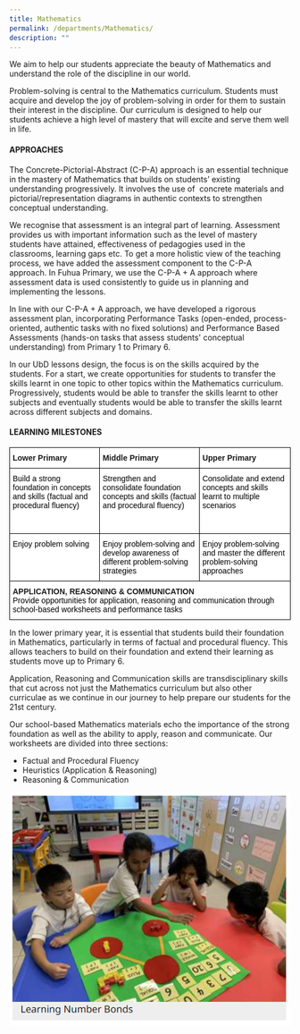 ```yaml
---
title: Mathematics
permalink: /departments/Mathematics/
description: ""
---
```

We aim to help our students appreciate the beauty of Mathematics and understand the role of the discipline in our world. 

  

Problem-solving is central to the Mathematics curriculum. Students must acquire and develop the joy of problem-solving in order for them to sustain their interest in the discipline. Our curriculum is designed to help our students achieve a high level of mastery that will excite and serve them well in life. 

  

#### **APPROACHES**


The Concrete-Pictorial-Abstract (C-P-A) approach is an essential technique in the mastery of Mathematics that builds on students’ existing understanding progressively. It involves the use of  concrete materials and pictorial/representation diagrams in authentic contexts to strengthen conceptual understanding.

  

We recognise that assessment is an integral part of learning. Assessment provides us with important information such as the level of mastery students have attained, effectiveness of pedagogies used in the classrooms, learning gaps etc. To get a more holistic view of the teaching process, we have added the assessment component to the C-P-A approach. In Fuhua Primary, we use the C-P-A + A approach where assessment data is used consistently to guide us in planning and implementing the lessons.

  

In line with our C-P-A + A approach, we have developed a rigorous assessment plan, incorporating Performance Tasks (open-ended, process-oriented, authentic tasks with no fixed solutions) and Performance Based Assessments (hands-on tasks that assess students' conceptual understanding) from Primary 1 to Primary 6.

  

In our UbD lessons design, the focus is on the skills acquired by the students. For a start, we create opportunities for students to transfer the skills learnt in one topic to other topics within the Mathematics curriculum. Progressively, students would be able to transfer the skills learnt to other subjects and eventually students would be able to transfer the skills learnt across different subjects and domains.

  

#### **LEARNING MILESTONES**


<style type="text/css">
.tg  {border-collapse:collapse;border-spacing:0;}
.tg td{border-color:black;border-style:solid;border-width:1px;font-family:Arial, sans-serif;font-size:14px;
  overflow:hidden;padding:10px 5px;word-break:normal;}
.tg th{border-color:black;border-style:solid;border-width:1px;font-family:Arial, sans-serif;font-size:14px;
  font-weight:normal;overflow:hidden;padding:10px 5px;word-break:normal;}
.tg .tg-dgl5{background-color:#FFF;font-weight:bold;text-align:left;vertical-align:top}
.tg .tg-ktyi{background-color:#FFF;text-align:left;vertical-align:top}
</style>
<table class="tg">
<thead>
  <tr>
    <th class="tg-dgl5">Lower Primary</th>
    <th class="tg-dgl5">Middle Primary</th>
    <th class="tg-dgl5">Upper Primary</th>
  </tr>
</thead>
<tbody>
  <tr>
    <td class="tg-ktyi"><span style="font-weight:normal;color:#000">Build a strong foundation in concepts and skills (factual and procedural fluency)</span><br><span style="font-weight:normal;color:#000"> </span></td>
    <td class="tg-ktyi"><span style="font-weight:normal;color:#000">Strengthen and consolidate foundation concepts and skills (factual and procedural fluency)</span><br><span style="font-weight:normal;color:#000"> </span><br><span style="font-weight:normal;color:#000"> </span></td>
    <td class="tg-ktyi"><span style="font-weight:normal;color:#000">Consolidate and extend concepts and skills learnt to multiple scenarios</span><br><span style="font-weight:normal;color:#000"> </span><br><span style="font-weight:normal;color:#000"> </span><br><span style="font-weight:normal;color:#000"> </span></td>
  </tr>
  <tr>
    <td class="tg-ktyi"><span style="font-weight:normal;color:#000">Enjoy problem solving</span></td>
    <td class="tg-ktyi"><span style="font-weight:normal;color:#000">Enjoy problem-solving and develop awareness of different problem-solving strategies</span></td>
    <td class="tg-ktyi"><span style="font-weight:normal;color:#000">Enjoy problem-solving and master the different problem-solving approaches</span></td>
  </tr>
  <tr>
    <td class="tg-dgl5" colspan="3">APPLICATION, REASONING &amp; COMMUNICATION<br><span style="font-weight:normal;color:#000">Provide opportunities for application, reasoning and communication through school-based worksheets and performance tasks</span></td>
  </tr>
</tbody>
</table>

  

In the lower primary year, it is essential that students build their foundation in Mathematics, particularly in terms of factual and procedural fluency. This allows teachers to build on their foundation and extend their learning as students move up to Primary 6. 

  

Application, Reasoning and Communication skills are transdisciplinary skills that cut across not just the Mathematics curriculum but also other curriculae as we continue in our journey to help prepare our students for the 21st century. 

  

Our school-based Mathematics materials echo the importance of the strong foundation as well as the ability to apply, reason and communicate. Our worksheets are divided into three sections:

*   Factual and Procedural Fluency
*   Heuristics (Application & Reasoning)
*   Reasoning & Communication

![](/images/Fuhua%20Experience/Teaching%20and%20Learning%20@%20Fuhua/Departments/Mathematics/M1.png)